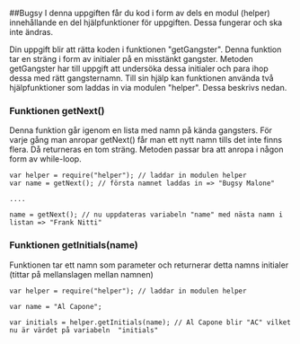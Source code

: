 ##Bugsy
I denna uppgiften får du kod i form av dels en modul (helper) innehållande en del hjälpfunktioner
för uppgiften. Dessa fungerar och ska inte ändras.

Din uppgift blir att rätta koden i funktionen "getGangster". Denna funktion tar en sträng i form av initialer
på en misstänkt gangster. Metoden getGangster har till uppgift att undersöka dessa initialer och para ihop dessa
med rätt gangsternamn. Till sin hjälp kan funktionen använda två hjälpfunktioner som laddas in via modulen "helper".
Dessa beskrivs nedan.

### Funktionen getNext()
Denna funktion går igenom en lista med namn på kända gangsters. För varje gång man anropar getNext() får man ett nytt
namn tills det inte finns flera. Då returneras en tom sträng. Metoden passar bra att anropa i någon form av while-loop.

```
var helper = require("helper"); // laddar in modulen helper
var name = getNext(); // första namnet laddas in => "Bugsy Malone"

....

name = getNext(); // nu uppdateras variabeln "name" med nästa namn i listan => "Frank Nitti"

```

### Funktionen getInitials(name)
Funktionen tar ett namn som parameter och returnerar detta namns initialer (tittar på mellanslagen mellan namnen)

```
var helper = require("helper"); // laddar in modulen helper

var name = "Al Capone";

var initials = helper.getInitials(name); // Al Capone blir "AC" vilket nu är värdet på variabeln  "initials"

```
